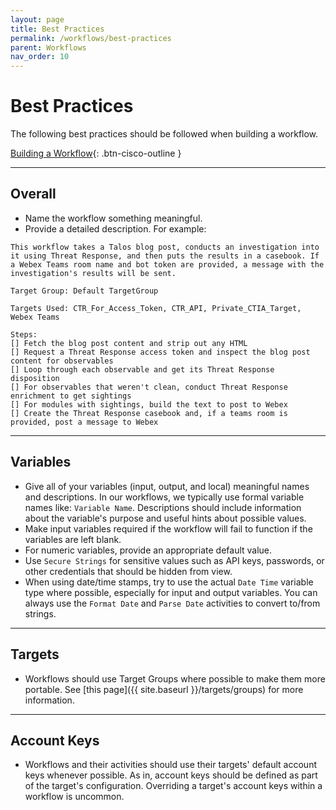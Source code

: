 ```yaml
---
layout: page
title: Best Practices
permalink: /workflows/best-practices
parent: Workflows
nav_order: 10
---
```


# Best Practices
The following best practices should be followed when building a workflow.

[<i class="fa fa-video mr-1"></i> Building a Workflow](https://www.youtube.com/watch?v=gs-XWrCXQbE&list=PLPFIie48Myg2tu2gHbgm-moYg8LDaXsSo&index=2){: .btn-cisco-outline }

---

## Overall
* Name the workflow something meaningful.
* Provide a detailed description. For example:

```text
This workflow takes a Talos blog post, conducts an investigation into it using Threat Response, and then puts the results in a casebook. If a Webex Teams room name and bot token are provided, a message with the investigation's results will be sent.

Target Group: Default TargetGroup

Targets Used: CTR_For_Access_Token, CTR_API, Private_CTIA_Target, Webex Teams

Steps:
[] Fetch the blog post content and strip out any HTML
[] Request a Threat Response access token and inspect the blog post content for observables
[] Loop through each observable and get its Threat Response disposition
[] For observables that weren't clean, conduct Threat Response enrichment to get sightings
[] For modules with sightings, build the text to post to Webex
[] Create the Threat Response casebook and, if a teams room is provided, post a message to Webex
```

---

## Variables
* Give all of your variables (input, output, and local) meaningful names and descriptions. In our workflows, we typically use formal variable names like: `Variable Name`. Descriptions should include information about the variable's purpose and useful hints about possible values.
* Make input variables required if the workflow will fail to function if the variables are left blank.
* For numeric variables, provide an appropriate default value.
* Use `Secure Strings` for sensitive values such as API keys, passwords, or other credentials that should be hidden from view.
* When using date/time stamps, try to use the actual `Date Time` variable type where possible, especially for input and output variables. You can always use the `Format Date` and `Parse Date` activities to convert to/from strings.

---

## Targets
* Workflows should use Target Groups where possible to make them more portable. See [this page]({{ site.baseurl }}/targets/groups) for more information.

---

## Account Keys
* Workflows and their activities should use their targets' default account keys whenever possible. As in, account keys should be defined as part of the target's configuration. Overriding a target's account keys within a workflow is uncommon.